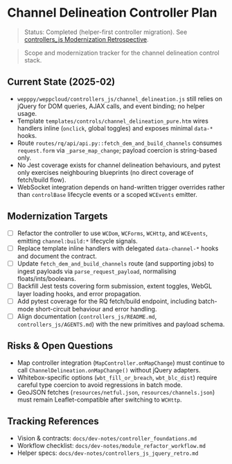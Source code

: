 # Channel Delineation Controller Plan
> Status: Completed (helper-first controller migration). See [controllers_js Modernization Retrospective](./controllers_js_jquery_retro.md).

> Scope and modernization tracker for the channel delineation control stack.

## Current State (2025-02)
- `wepppy/weppcloud/controllers_js/channel_delineation.js` still relies on jQuery for DOM queries, AJAX calls, and event binding; no helper usage.
- Template `templates/controls/channel_delineation_pure.htm` wires handlers inline (`onclick`, global toggles) and exposes minimal `data-*` hooks.
- Route `routes/rq/api/api.py::fetch_dem_and_build_channels` consumes `request.form` via `_parse_map_change`; payload coercion is string-based only.
- No Jest coverage exists for channel delineation behaviours, and pytest only exercises neighbouring blueprints (no direct coverage of fetch/build flow).
- WebSocket integration depends on hand-written trigger overrides rather than `controlBase` lifecycle events or a scoped `WCEvents` emitter.

## Modernization Targets
- [ ] Refactor the controller to use `WCDom`, `WCForms`, `WCHttp`, and `WCEvents`, emitting `channel:build:*` lifecycle signals.
- [ ] Replace template inline handlers with delegated `data-channel-*` hooks and document the contract.
- [ ] Update `fetch_dem_and_build_channels` route (and supporting jobs) to ingest payloads via `parse_request_payload`, normalising floats/ints/booleans.
- [ ] Backfill Jest tests covering form submission, extent toggles, WebGL layer loading hooks, and error propagation.
- [ ] Add pytest coverage for the RQ fetch/build endpoint, including batch-mode short-circuit behaviour and error handling.
- [ ] Align documentation (`controllers_js/README.md`, `controllers_js/AGENTS.md`) with the new primitives and payload schema.

## Risks & Open Questions
- Map controller integration (`MapController.onMapChange`) must continue to call `ChannelDelineation.onMapChange()` without jQuery adapters.
- Whitebox-specific options (`wbt_fill_or_breach`, `wbt_blc_dist`) require careful type coercion to avoid regressions in batch mode.
- GeoJSON fetches (`resources/netful.json`, `resources/channels.json`) must remain Leaflet-compatible after switching to `WCHttp`.

## Tracking References
- Vision & contracts: `docs/dev-notes/controller_foundations.md`
- Workflow checklist: `docs/dev-notes/module_refactor_workflow.md`
- Helper specs: `docs/dev-notes/controllers_js_jquery_retro.md`
